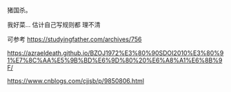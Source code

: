 猪国杀。

我好菜... 估计自己写规则都 理不清



可参考 https://studyingfather.com/archives/756

https://azraeldeath.github.io/BZOJ1972%E3%80%90SDOI2010%E3%80%91%E7%8C%AA%E5%9B%BD%E6%9D%80%20%E6%A8%A1%E6%8B%9F/

https://www.cnblogs.com/cjjsb/p/9850806.html